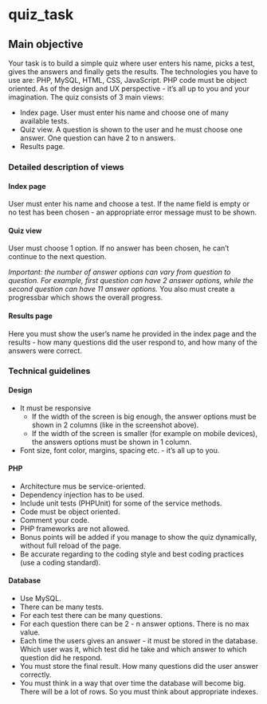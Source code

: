 # quiz_task

## Main objective
Your task is to build a simple quiz where user enters his name, picks a test, gives the answers and finally gets the results.
The technologies you have to use are: PHP, MySQL, HTML, CSS, JavaScript. PHP code must be object oriented. As of the design and UX perspective - it’s all up to you and your imagination.
The quiz consists of 3 main views:
* Index page. User must enter his name and choose one of many available tests.
* Quiz view. A question is shown to the user and he must choose one answer. One question can have 2 to n answers.
* Results page.

### Detailed description of views
#### Index page
User must enter his name and choose a test. If the name field is empty or no test has been chosen - an appropriate error message must to be shown.
#### Quiz view
User must choose 1 option. If no answer has been chosen, he can’t continue to the next question.

_Important: the number of answer options can vary from question to question. For example, first question can have 2 answer options, while the second question can have 11 answer options._
You also must create a progressbar which shows the overall progress.
#### Results page
Here you must show the user’s name he provided in the index page and the results - how many questions did the user respond to, and how many of the answers were correct.


### Technical guidelines

#### Design
* It must be responsive
  * If the width of the screen is big enough, the answer options must be shown in 2 columns (like in the screenshot above).
  * If the width of the screen is smaller (for example on mobile devices), the answers options must be shown in 1 column.
* Font size, font color, margins, spacing etc. - it’s all up to you.

#### PHP
* Architecture mus be service-oriented.
* Dependency injection has to be used.
* Include unit tests (PHPUnit) for some of the service methods.
* Code must be object oriented.
* Comment your code.
* PHP frameworks are not allowed.
* Bonus points will be added if you manage to show the quiz dynamically, without full reload of the page.
* Be accurate regarding to the coding style and best coding practices (use a coding standard).

#### Database
* Use MySQL.
* There can be many tests.
* For each test there can be many questions.
* For each question there can be 2 - n answer options. There is no max value.
* Each time the users gives an answer - it must be stored in the database. Which user was it, which test did he take and which answer to which question did he respond.
* You must store the final result. How many questions did the user answer correctly.
* You must think in a way that over time the database will become big. There will be a lot of rows. So you must think about appropriate indexes.
